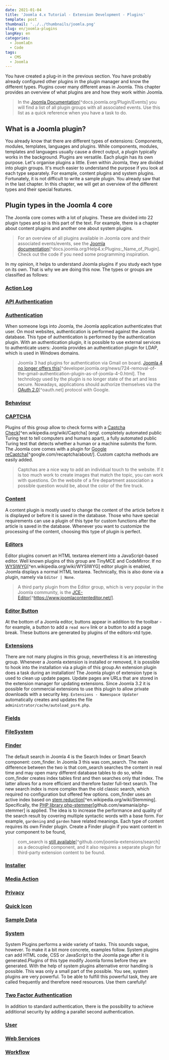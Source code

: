 ```yaml
---
date: 2021-01-04
title: 'Joomla 4.x Tutorial - Extension Development - Plugins'
template: post
thumbnail: '../../thumbnails/joomla.png'
slug: en/joomla-plugins
langKey: en
categories:
  - JoomlaEn
  - Code
tags:
  - CMS
  - Joomla
---
```


You have created a plug-in in the previous section. You have probably already configured other plugins in the plugin manager and know the different types. Plugins cover many different areas in Joomla. This chapter provides an overview of what plugins are and how they work within Joomla.<!-- \index{plugins} -->

> In the [Joomla Documentation](https://docs.joomla.org/Plugin/Events)[^docs.joomla.org/Plugin/Events] you will find a list of all plugin groups with all associated events. Use this list as a quick reference when you have a task to do.

## What is a Joomla plugin?

You already know that there are different types of extensions: Components, modules, templates, languages and plugins. While components, modules, templates and languages usually cause a direct output, a plugin typically works in the background. Plugins are versatile. Each plugin has its own purpose.
Let's organise plugins a little. Even within Joomla, they are divided into plugin groups. It's much easier to understand the purpose if you look at each type separately. For example, content plugins and system plugins. Fortunately, it is not difficult to write a sample plugin. You already saw that in the last chapter. In this chapter, we will get an overview of the different types and their special features.

## Plugin types in the Joomla 4 core

The Joomla core comes with a lot of plugins. These are divided into 22 plugin types and so is this part of the text. For example, there is a chapter about content plugins and another one about system plugins.

> For an overview of all plugins available in Joomla core and their associated events/events, see the [Joomla documentation](https://docs.joomla.org/Help4.x:Plugins:_Name_of_Plugin)[^docs.joomla.org/Help4.x:Plugins:_Name_of_Plugin]. Check out the code if you need some programming inspiration.

In my opinion, it helps to understand Joomla plugins if you study each type on its own. That is why we are doing this now. The types or groups are classified as follows:

### [Action Log](https://docs.joomla.org/Chunk4x:Extensions_Plugin_Manager_Edit_Action_Log_Group/en)<!-- \index{Plugin!Action Log} -->

### [API Authentication](https://docs.joomla.org/Chunk4x:Extensions_Plugin_Manager_Edit_API_Authentication_Group/en)

### [Authentication](https://docs.joomla.org/Chunk4x:Extensions_Plugin_Manager_Edit_Authentication_Group/en)

When someone logs into Joomla, the Joomla application authenticates that user. On most websites, authentication is performed against the Joomla database. This type of authentication is performed by the authentication plugin. With an authentication plugin, it is possible to use external services to authenticate users: Joomla provides an authentication plugin for LDAP, which is used in Windows domains.

> Joomla 3 had plugins for authentication via Gmail on board. [Joomla 4 no longer offers this](https://developer.joomla.org/news/724-removal-of-the-gmail-authentication-plugin-as-of-joomla-4-0.html)[^developer.joomla.org/news/724-removal-of-the-gmail-authentication-plugin-as-of-joomla-4-0.html]. The technology used by the plugin is no longer state of the art and less secure. Nowadays, applications should authorize themselves via the [OAuth 2.0](https://oauth.net/)[^oauth.net] protocol with Google. 

### [Behaviour](https://docs.joomla.org/Chunk4x:Extensions_Plugin_Manager_Edit_Behaviour_Group/en)

### [CAPTCHA](https://docs.joomla.org/Chunk4x:Extensions_Plugin_Manager_Edit_CAPTCHA_Group/en)

Plugins of this group allow to check forms with a [Captcha Check](https://en.wikipedia.org/wiki/Captcha)[^en.wikipedia.org/wiki/Captcha] (engl. completely automated public Turing test to tell computers and humans apart), a fully automated public Turing test that detects whether a human or a machine submits the form. The Joomla core comes with a plugin for [Google reCaptcha](https://www.google.com/recaptcha/about/)[^google.com/recaptcha/about/]. Custom captcha methods are easily added. 

> Captchas are a nice way to add an individual touch to the website. If it is too much work to create images that match the topic, you can work with questions. On the website of a fire department association a possible question would be, about the color of the fire truck.

### [Content](https://docs.joomla.org/Chunk4x:Extensions_Plugin_Manager_Edit_Content_Group/en)

A content plugin is mostly used to change the content of the article before it is displayed or before it is saved in the database. Those who have special requirements can use a plugin of this type for custom functions after the article is saved in the database. Whenever you want to customize the processing of the content, choosing this type of plugin is perfect. 

### [Editors](https://docs.joomla.org/Chunk4x:Extensions_Plugin_Manager_Edit_Editor_Group/en)

Editor plugins convert an HTML textarea element into a JavaScript-based editor. Well known plugins of this group are TinyMCE and CodeMirror. If no [WYSIWYG](https://en.wikipedia.org/wiki/WYSIWYG)[^en.wikipedia.org/wiki/WYSIWYG] editor plugin is enabled, Joomla displays a normal HTML textarea. Technically, this is also done via a plugin, namely via `Editor | None`.

> A third party plugin from the Editor group, which is very popular in the Joomla community, is the [JCE-Editor](https://www.joomlacontenteditor.net/)[^https://www.joomlacontenteditor.net/].

### [Editor Button](https://docs.joomla.org/Chunk4x:Extensions_Plugin_Manager_Edit_Button_Group/en)

At the bottom of a Joomla editor, buttons appear in addition to the toolbar - for example, a button to add a `read more` link or a button to add a page break. These buttons are generated by plugins of the editors-xtd type.

### [Extensions](https://docs.joomla.org/Chunk4x:Extensions_Plugin_Manager_Edit_Extension_Group/en)

There are not many plugins in this group, nevertheless it is an interesting group. Whenever a Joomla extension is installed or removed, it is possible to hook into the installation via a plugin of this group.An extension plugin does a task during an installation! The Joomla plugin of extension type is used to clean up update pages.  Update pages are URLs that are stored in the extension manager for updating extensions. Since Joomla 3.2 it is possible for commercial extensions to use this plugin to allow private downloads with a security key. `Extensions - Namespace Updater` automatically creates and updates the file `administrator/cache/autoload_psr4.php`.

### [Fields](https://docs.joomla.org/Chunk4x:Extensions_Plugin_Manager_Edit_Fields_Group/en)

### [FileSystem](https://docs.joomla.org/Chunk4x:Extensions_Plugin_Manager_Edit_FileSystem_Group/en)

### [Finder](https://docs.joomla.org/Chunk4x:Extensions_Plugin_Manager_Edit_Smart_Search_Group/en)

The default search in Joomla 4 is the Search Index or Smart Search component: com_finder. In Joomla 3 this was com_search. The main difference between the two is that com_search searches the content in real time and may open many different database tables to do so, while com_finder creates index tables first and then searches only that index. The latter allows for a more efficient and therefore faster full-text search. The new search index is more complex than the old classic search, which required no configuration but offered few options. com_finder uses an active index based on [stem reduction](https://en.wikipedia.org/wiki/Stemming)[^en.wikipedia.org/wiki/Stemming]. Specifically, the [PHP library php-stemmer](https://github.com/wamania/php-stemmer)[github.com/wamania/php-stemmer] is applied. The idea is to increase the performance and quality of the search result by covering multiple syntactic words with a base form. For example, `gardening` and `garden` have related meanings. Each type of content requires its own Finder plugin. Create a Finder plugin if you want content in your component to be found, 

> com_search is [still available](https://github.com/joomla-extensions/search)[^github.com/joomla-extensions/search] as a decoupled component, and it also requires a separate plugin for third-party extension content to be found.

### [Installer](https://docs.joomla.org/Chunk4x:Extensions_Plugin_Manager_Edit_Installer_Group/en)

### [Media Action](https://docs.joomla.org/Chunk4x:Extensions_Plugin_Manager_Edit_Media_Action_Group/en)

### [Privacy](https://docs.joomla.org/Chunk4x:Extensions_Plugin_Manager_Edit_Privacy_Group/en)

### [Quick Icon](https://docs.joomla.org/Chunk4x:Extensions_Plugin_Manager_Edit_Quick_Icon_Group/en)

### [Sample Data](https://docs.joomla.org/Chunk4x:Extensions_Plugin_Manager_Edit_Sample_Data_Group/en)

### [System](https://docs.joomla.org/Chunk4x:Extensions_Plugin_Manager_Edit_System_Group/en)

System Plugins performs a wide variety of tasks. This sounds vague, however. To make it a bit more concrete, examples follow. System plugins can add HTML code, CSS or JavaScript to the Joomla page after it is generated.Plugins of this type modify Joomla forms before they are generated.  With the help of system plugins alternative error handling is possible. This was only a small part of the possible. You see, system plugins are very powerful. To be able to fulfill this powerful task, they are called frequently and therefore need resources. Use them carefully!

### [Two Factor Authentication](https://docs.joomla.org/Chunk4x:Extensions_Plugin_Manager_Edit_Two_Factor_Authentication_Group/en)

In addition to standard authentication, there is the possibility to achieve additional security by adding a parallel second authentication.

### [User](https://docs.joomla.org/Chunk4x:Extensions_Plugin_Manager_Edit_User_Group/en)

### [Web Services](https://docs.joomla.org/Chunk4x:Extensions_Plugin_Manager_Edit_Web_Services_Group/en)

### [Workflow](https://docs.joomla.org/Chunk4x:Extensions_Plugin_Manager_Edit_Workflow_Group/en)